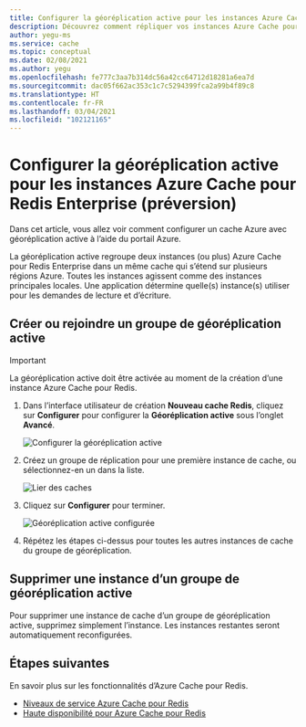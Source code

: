 ```yaml
---
title: Configurer la géoréplication active pour les instances Azure Cache pour Redis Enterprise
description: Découvrez comment répliquer vos instances Azure Cache pour Redis Enterprise dans des régions Azure
author: yegu-ms
ms.service: cache
ms.topic: conceptual
ms.date: 02/08/2021
ms.author: yegu
ms.openlocfilehash: fe777c3aa7b314dc56a42cc64712d18281a6ea7d
ms.sourcegitcommit: dac05f662ac353c1c7c5294399fca2a99b4f89c8
ms.translationtype: HT
ms.contentlocale: fr-FR
ms.lasthandoff: 03/04/2021
ms.locfileid: "102121165"
---
```

# <a name="configure-active-geo-replication-for-enterprise-azure-cache-for-redis-instances-preview"></a>Configurer la géoréplication active pour les instances Azure Cache pour Redis Enterprise (préversion)

Dans cet article, vous allez voir comment configurer un cache Azure avec géoréplication active à l’aide du portail Azure.

La géoréplication active regroupe deux instances (ou plus) Azure Cache pour Redis Enterprise dans un même cache qui s’étend sur plusieurs régions Azure. Toutes les instances agissent comme des instances principales locales. Une application détermine quelle(s) instance(s) utiliser pour les demandes de lecture et d’écriture.

## <a name="create-or-join-an-active-geo-replication-group"></a>Créer ou rejoindre un groupe de géoréplication active

> [!IMPORTANT]
> La géoréplication active doit être activée au moment de la création d’une instance Azure Cache pour Redis.
>
>

1. Dans l’interface utilisateur de création **Nouveau cache Redis**, cliquez sur **Configurer** pour configurer la **Géoréplication active** sous l’onglet **Avancé**.

    ![Configurer la géoréplication active](./media/cache-how-to-active-geo-replication/cache-active-geo-replication-not-configured.png)

1. Créez un groupe de réplication pour une première instance de cache, ou sélectionnez-en un dans la liste.

    ![Lier des caches](./media/cache-how-to-active-geo-replication/cache-active-geo-replication-new-group.png)

1. Cliquez sur **Configurer** pour terminer.

    ![Géoréplication active configurée](./media/cache-how-to-active-geo-replication/cache-active-geo-replication-configured.png)

1. Répétez les étapes ci-dessus pour toutes les autres instances de cache du groupe de géoréplication.

## <a name="remove-from-an-active-geo-replication-group"></a>Supprimer une instance d’un groupe de géoréplication active

Pour supprimer une instance de cache d’un groupe de géoréplication active, supprimez simplement l’instance. Les instances restantes seront automatiquement reconfigurées.

## <a name="next-steps"></a>Étapes suivantes

En savoir plus sur les fonctionnalités d’Azure Cache pour Redis.

* [Niveaux de service Azure Cache pour Redis](cache-overview.md#service-tiers)
* [Haute disponibilité pour Azure Cache pour Redis](cache-high-availability.md)

